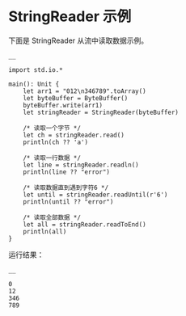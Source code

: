 
# StringReader 示例

下面是 StringReader 从流中读取数据示例。
    
    __
    
    import std.io.*
    
    main(): Unit {
        let arr1 = "012\n346789".toArray()
        let byteBuffer = ByteBuffer()
        byteBuffer.write(arr1)
        let stringReader = StringReader(byteBuffer)
    
        /* 读取一个字节 */
        let ch = stringReader.read()
        println(ch ?? 'a')
    
        /* 读取一行数据 */
        let line = stringReader.readln()
        println(line ?? "error")
    
        /* 读取数据直到遇到字符6 */
        let until = stringReader.readUntil(r'6')
        println(until ?? "error")
    
        /* 读取全部数据 */
        let all = stringReader.readToEnd()
        println(all)
    }
    
运行结果：
    
    __
    
    0
    12
    346
    789